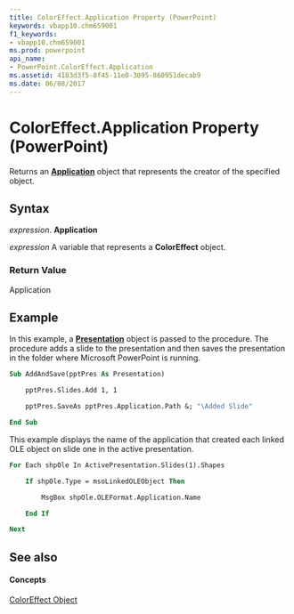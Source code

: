 ```yaml
---
title: ColorEffect.Application Property (PowerPoint)
keywords: vbapp10.chm659001
f1_keywords:
- vbapp10.chm659001
ms.prod: powerpoint
api_name:
- PowerPoint.ColorEffect.Application
ms.assetid: 4183d3f5-8f45-11e0-3895-860951decab9
ms.date: 06/08/2017
---
```



# ColorEffect.Application Property (PowerPoint)

Returns an  **[Application](PowerPoint.Application.md)** object that represents the creator of the specified object.


## Syntax

 _expression_. **Application**

 _expression_ A variable that represents a **ColorEffect** object.


### Return Value

Application


## Example

In this example, a  **[Presentation](PowerPoint.Presentation.md)** object is passed to the procedure. The procedure adds a slide to the presentation and then saves the presentation in the folder where Microsoft PowerPoint is running.


```vb
Sub AddAndSave(pptPres As Presentation)

    pptPres.Slides.Add 1, 1

    pptPres.SaveAs pptPres.Application.Path &; "\Added Slide"

End Sub
```

This example displays the name of the application that created each linked OLE object on slide one in the active presentation.




```vb
For Each shpOle In ActivePresentation.Slides(1).Shapes

    If shpOle.Type = msoLinkedOLEObject Then

        MsgBox shpOle.OLEFormat.Application.Name

    End If

Next
```


## See also


#### Concepts


[ColorEffect Object](PowerPoint.ColorEffect.md)

